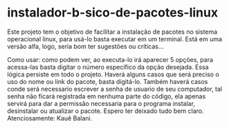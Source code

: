 # instalador-b-sico-de-pacotes-linux
Este projeto tem o objetivo de facilitar a instalação de pacotes no sistema operacional linux, para usá-lo basta executar em um terminal. Está em uma versão alfa, logo, seria bom ter sugestões ou críticas... 

Como usar:
 como podem ver, ao executa-lo irá aparecer 5 opções, para acessa-las basta digitar o número específico da opção desejada. Essa lógica persiste em todo o projeto.
 Haverá alguns casos que será preciso o uso do nome ou link do pacote, basta digitá-lo. Também haverá casos conde será necessario escrever a senha de usuario de seu computador, tal senha não ficará registrada em nenhuma parte do código, ela apenas servirá para dar a permissão necessaria para o programa instalar, desinstalar ou atualizar o pacote.
 Espero ter deixado tudo bem claro. Atenciosamente: Kauê Balani.
